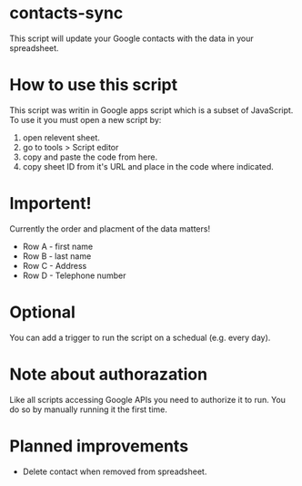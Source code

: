 # contacts-sync
This script will update your Google contacts with the data in your spreadsheet.

# How to use this script
This script was writin in Google apps script which is a subset of JavaScript.
To use it you must open a new script by:
1. open relevent sheet.
2. go to tools > Script editor
3. copy and paste the code from here.
4. copy sheet ID from it's URL and place in the code where indicated.

# Importent!
Currently the order and placment of the data matters!
* Row A - first name
* Row B - last name
* Row C - Address
* Row D - Telephone number

# Optional
You can add a trigger to run the script on a schedual (e.g. every day).

# Note about authorazation
Like all scripts accessing Google APIs you need to authorize it to run. You do so by manually running it the first time.

# Planned improvements
* Delete contact when removed from spreadsheet.
